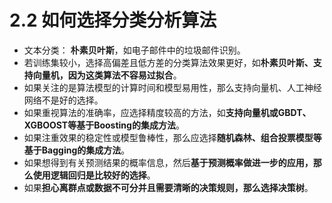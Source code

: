 # 2.2 如何选择分类分析算法
- 文本分类： **朴素贝叶斯**，如电子邮件中的垃圾邮件识别。
- 若训练集较小，选择高偏差且低方差的分类算法效果更好，如**朴素贝叶斯、支持向量机，因为这类算法不容易过拟合**。
- 如果关注的是算法模型的计算时间和模型易用性，那么支持向量机、人工神经网络不是好的选择。
- 如果重视算法的准确率，应选择精度较高的方法，如**支持向量机或GBDT、XGBOOST等基于Boosting的集成方法**。
- 如果注重效果的稳定性或模型鲁棒性，那么应选择**随机森林、组合投票模型等基于Bagging的集成方法**。
- 如果想得到有关预测结果的概率信息，然后**基于预测概率做进一步的应用，那么使用逻辑回归是比较好的选择**。
- 如果**担心离群点或数据不可分并且需要清晰的决策规则，那么选择决策树**。
